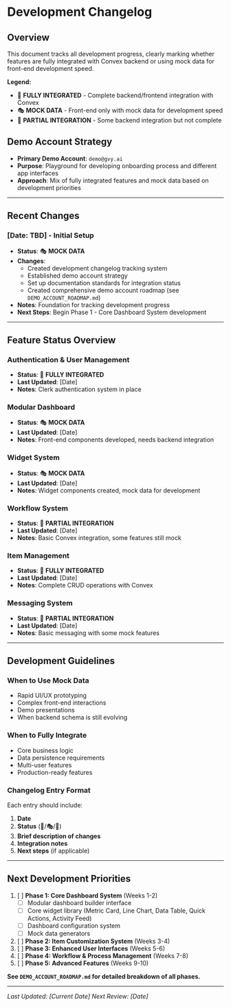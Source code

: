 # Development Changelog

## Overview
This document tracks all development progress, clearly marking whether features are fully integrated with Convex backend or using mock data for front-end development speed.

**Legend:**
- 🔗 **FULLY INTEGRATED** - Complete backend/frontend integration with Convex
- 🎭 **MOCK DATA** - Front-end only with mock data for development speed
- 🔄 **PARTIAL INTEGRATION** - Some backend integration but not complete

## Demo Account Strategy
- **Primary Demo Account**: `demo@gvy.ai`
- **Purpose**: Playground for developing onboarding process and different app interfaces
- **Approach**: Mix of fully integrated features and mock data based on development priorities

---

## Recent Changes

### [Date: TBD] - Initial Setup
- **Status**: 🎭 **MOCK DATA**
- **Changes**: 
  - Created development changelog tracking system
  - Established demo account strategy
  - Set up documentation standards for integration status
  - Created comprehensive demo account roadmap (see `DEMO_ACCOUNT_ROADMAP.md`)
- **Notes**: Foundation for tracking development progress
- **Next Steps**: Begin Phase 1 - Core Dashboard System development

---

## Feature Status Overview

### Authentication & User Management
- **Status**: 🔗 **FULLY INTEGRATED**
- **Last Updated**: [Date]
- **Notes**: Clerk authentication system in place

### Modular Dashboard
- **Status**: 🎭 **MOCK DATA**
- **Last Updated**: [Date]
- **Notes**: Front-end components developed, needs backend integration

### Widget System
- **Status**: 🎭 **MOCK DATA**
- **Last Updated**: [Date]
- **Notes**: Widget components created, mock data for development

### Workflow System
- **Status**: 🔄 **PARTIAL INTEGRATION**
- **Last Updated**: [Date]
- **Notes**: Basic Convex integration, some features still mock

### Item Management
- **Status**: 🔗 **FULLY INTEGRATED**
- **Last Updated**: [Date]
- **Notes**: Complete CRUD operations with Convex

### Messaging System
- **Status**: 🔄 **PARTIAL INTEGRATION**
- **Last Updated**: [Date]
- **Notes**: Basic messaging with some mock features

---

## Development Guidelines

### When to Use Mock Data
- Rapid UI/UX prototyping
- Complex front-end interactions
- Demo presentations
- When backend schema is still evolving

### When to Fully Integrate
- Core business logic
- Data persistence requirements
- Multi-user features
- Production-ready features

### Changelog Entry Format
Each entry should include:
1. **Date**
2. **Status** (🔗/🎭/🔄)
3. **Brief description of changes**
4. **Integration notes**
5. **Next steps** (if applicable)

---

## Next Development Priorities
1. [ ] **Phase 1: Core Dashboard System** (Weeks 1-2)
   - [ ] Modular dashboard builder interface
   - [ ] Core widget library (Metric Card, Line Chart, Data Table, Quick Actions, Activity Feed)
   - [ ] Dashboard configuration system
   - [ ] Mock data generators
2. [ ] **Phase 2: Item Customization System** (Weeks 3-4)
3. [ ] **Phase 3: Enhanced User Interfaces** (Weeks 5-6)
4. [ ] **Phase 4: Workflow & Process Management** (Weeks 7-8)
5. [ ] **Phase 5: Advanced Features** (Weeks 9-10)

**See `DEMO_ACCOUNT_ROADMAP.md` for detailed breakdown of all phases.**

---

*Last Updated: [Current Date]*
*Next Review: [Date]*
